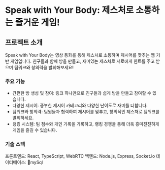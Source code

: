 # Speak with Your Body: 제스처로 소통하는 즐거운 게임!
## 프로젝트 소개
Speak with Your Body는 영상 통화를 통해 제스처로 소통하며 제시어를 맞추는 웹 기반 게임입니다. 친구들과 함께 방을 만들고, 재미있는 제스처로 서로에게 힌트를 주고 받으며 팀워크와 창의력을 발휘해보세요!

### 주요 기능

- 간편한 방 생성 및 참여: 링크 하나만으로 친구들과 쉽게 방을 만들고 참여할 수 있습니다.
- 다양한 제시어: 풍부한 제시어 카테고리와 다양한 난이도로 재미를 더합니다.
- 팀워크와 창의력: 팀원들과 협력하여 제시어를 맞추고, 창의적인 제스처로 팀워크를 발휘하세요.
- 랭킹 시스템: 팀 점수와 개인 기록을 기록하고, 랭킹 경쟁을 통해 더욱 흥미진진하게 게임을 즐길 수 있습니다.
  
### 기술 스택

프론트엔드: React, TypeScript, WebRTC
백엔드: Node.js, Express, Socket.io
데이터베이스: mySql
